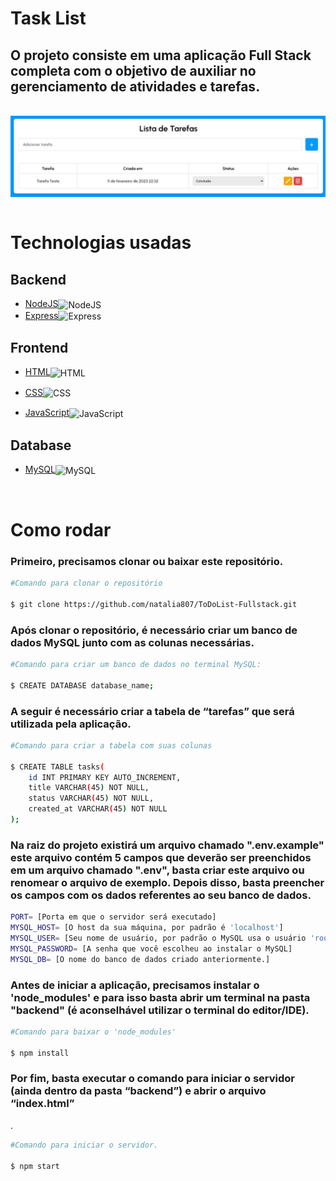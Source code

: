 # Task List

## O projeto consiste em uma aplicação Full Stack completa com o objetivo de auxiliar no gerenciamento de atividades e tarefas.

<br>
 <img align="center" src="backend/src/assets/img/1.jpeg" />

<br>
<br>
 
# Technologias usadas

## Backend


- <a href="https://nodejs.org/en/"> NodeJS</a><img align="center" alt="NodeJS" height="20" width="30" src="https://cdn.jsdelivr.net/gh/devicons/devicon/icons/nodejs/nodejs-original.svg">
- <a href="https://expressjs.com/">Express</a><img align="center" alt="Express" height="20" width="30" src="https://cdn.jsdelivr.net/gh/devicons/devicon/icons/express/express-original.svg">

## Frontend

- <a href="https://www.w3schools.com/html/">HTML</a><img align="center" alt="HTML" height="20" width="30" src="https://cdn.jsdelivr.net/gh/devicons/devicon/icons/html5/html5-original.svg">

- <a href="https://www.w3schools.com/css/">CSS</a><img align="center" alt="CSS" height="20" width="30" src="https://cdn.jsdelivr.net/gh/devicons/devicon/icons/css3/css3-original.svg">

- <a href="https://www.javascript.com/">JavaScript</a><img align="center" alt="JavaScript" height="20" width="30" src="https://cdn.jsdelivr.net/gh/devicons/devicon/icons/javascript/javascript-original.svg">

## Database

- <a href="https://www.mysql.com/">MySQL</a><img align="center" alt="MySQL" height="20" width="30" src="https://cdn.jsdelivr.net/gh/devicons/devicon/icons/mysql/mysql-original.svg">

<br>

# Como rodar

### Primeiro, precisamos clonar ou baixar este repositório.

```bash
#Comando para clonar o repositório

$ git clone https://github.com/natalia807/ToDoList-Fullstack.git
```

### Após clonar o repositório, é necessário criar um banco de dados MySQL junto com as colunas necessárias.

```bash
#Comando para criar um banco de dados no terminal MySQL:

$ CREATE DATABASE database_name;
```

### A seguir é necessário criar a tabela de “tarefas” que será utilizada pela aplicação.


```bash
#Comando para criar a tabela com suas colunas

$ CREATE TABLE tasks(
    id INT PRIMARY KEY AUTO_INCREMENT,
    title VARCHAR(45) NOT NULL,
    status VARCHAR(45) NOT NULL,
    created_at VARCHAR(45) NOT NULL
);
```

### Na raiz do projeto existirá um arquivo chamado ".env.example" este arquivo contém 5 campos que deverão ser preenchidos em um arquivo chamado ".env", basta criar este arquivo ou renomear o arquivo de exemplo. Depois disso, basta preencher os campos com os dados referentes ao seu banco de dados.

```bash
PORT= [Porta em que o servidor será executado]
MYSQL_HOST= [O host da sua máquina, por padrão é 'localhost']
MYSQL_USER= [Seu nome de usuário, por padrão o MySQL usa o usuário 'root']
MYSQL_PASSWORD= [A senha que você escolheu ao instalar o MySQL]
MYSQL_DB= [O nome do banco de dados criado anteriormente.]
```

### Antes de iniciar a aplicação, precisamos instalar o 'node_modules' e para isso basta abrir um terminal na pasta "backend" (é aconselhável utilizar o terminal do editor/IDE).

```bash
#Comando para baixar o 'node_modules'

$ npm install
```

### Por fim, basta executar o comando para iniciar o servidor (ainda dentro da pasta “backend”) e abrir o arquivo “index.html”

.

```bash
#Comando para iniciar o servidor.

$ npm start
```

<br>



